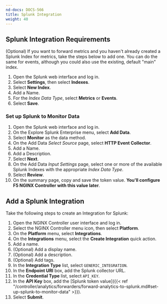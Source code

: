 ```yaml
---
nd-docs: DOCS-566
title: Splunk Integration
weight: 40
---
```


## Splunk Integration Requirements

(Optional) If you want to forward metrics and you haven't already created a Splunk Index for metrics, take the steps below to add one. You can do the same for events, although you could also use the existing, default "main" index.

1. Open the Splunk web interface and log in.
2. Select **Settings**, then select **Indexes**.
3. Select **New Index**.
4. Add a Name.
5. For the *Index Data Type*, select **Metrics** or **Events**.
6. Select **Save**.


### Set up Splunk to Monitor Data

1. Open the Splunk web interface and log in.
2. On the Explore Splunk Enterprise menu, select **Add Data**.
3. Select **Monitor** as the data method.
4. On the Add Data *Select Source* page, select **HTTP Event Collector**.
5. Add a Name.
6. Add a Description.
7. Select **Next**.
8. On the Add Data *Input Settings* page, select one or more of the available Splunk Indexes with the appropriate *Index Data Type*.
9. Select **Review**.
10. On the summary page, copy and save the token value. **You'll configure F5 NGINX Controller with this value later**.

## Add a Splunk Integration

Take the following steps to create an Integration for Splunk:

1. Open the NGINX Controller user interface and log in.
2. Select the NGINX Controller menu icon, then select **Platform**.
3. On the **Platform** menu, select **Integrations**.
4. On the **Integrations** menu, select the **Create Integration** quick action.
5. Add a name.
6. (Optional) Add a display name.
7. (Optional) Add a description.
8. (Optional) Add tags.
9. In the **Integration Type** list, select `GENERIC_INTEGRATION`.
10. In the **Endpoint URI** box, add the Splunk collector URL.
11. In the **Credential Type** list, select `API_KEY`.
12. In the **API Key** box, add the [Splunk token value]({{< ref "/controller/analytics/forwarders/forward-analytics-to-splunk.md#set-up-splunk-to-monitor-data" >}}).
13. Select **Submit**.
